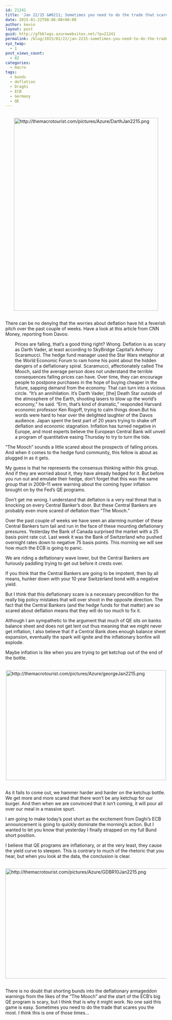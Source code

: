 ```yaml
---
id: 21241
title: 'Jan 22/15 &#8211; Sometimes you need to do the trade that scares you the most'
date: 2015-01-22T08:06:08+00:00
author: kevin
layout: post
guid: http://gfbblogs.azurewebsites.net/?p=21241
permalink: /blog/2015/01/22/jan-2215-sometimes-you-need-to-do-the-trade-that-scares-you-the-most/
xyz_twap:
  - 1
post_views_count:
  - 82
categories:
  - macro
tags:
  - bunds
  - deflation
  - Draghi
  - ECB
  - Germany
  - QE
---
```


  <img src="http://themacrotourist.com/pictures/Azure/DarthJan2215.png" style="margin:30px auto;display:block;" alt="http://themacrotourist.com/pictures/Azure/DarthJan2215.png" width="450" height="600">

There can be no denying that the worries about deflation have hit a feverish pitch over the past couple of weeks. Have a look at this article from CNN Money, reporting from Davos:

<p style="padding-left: 30px;">
  Prices are falling, that&#8217;s a good thing right? Wrong. Deflation is as scary as Darth Vader, at least according to SkyBridge Capital&#8217;s Anthony Scaramucci. The hedge fund manager used the Star Wars metaphor at the World Economic Forum to ram home his point about the hidden dangers of a deflationary spiral. Scaramucci, affectionately called The Mooch, said the average person does not understand the terrible consequences falling prices can have. Over time, they can encourage people to postpone purchases in the hope of buying cheaper in the future, sapping demand from the economy. That can turn into a vicious circle. &#8220;It&#8217;s an annihilation. It&#8217;s Darth Vader, [the] Death Star outside of the atmosphere of the Earth, shooting lasers to blow up the world&#8217;s economy,&#8221; he said. &#8220;Erm, that&#8217;s kind of dramatic,&#8221; responded Harvard economic professor Ken Rogoff, trying to calm things down.But his words were hard to hear over the delighted laughter of the Davos audience. Japan spent the best part of 20 years trying to shake off deflation and economic stagnation. Inflation has turned negative in Europe, and most experts believe the European Central Bank will unveil a program of quantitative easing Thursday to try to turn the tide.
</p>

&#8220;The Mooch&#8221; sounds a little scared about the prospects of falling prices. And when it comes to the hedge fund community, this fellow is about as plugged in as it gets. 

My guess is that he represents the consensus thinking within this group. And if they are worried about it, they have already hedged for it. But before you run out and emulate their hedge, don&#8217;t forget that this was the same group that in 2009&#8211;11 were warning about the coming hyper inflation brought on by the Fed&#8217;s QE programs. 

Don&#8217;t get me wrong. I understand that deflation is a very real threat that is knocking on every Central Banker&#8217;s door. But these Central Bankers are probably even more scared of deflation than &#8220;The Mooch.&#8221; 

Over the past couple of weeks we have seen an alarming number of these Central Bankers turn tail and run in the face of these mounting deflationary pressures. Yesterday the Bank of Canada surprised the market with a 25 basis point rate cut. Last week it was the Bank of Switzerland who pushed overnight rates down to negative 75 basis points. This morning we will see how much the ECB is going to panic. 

We are riding a deflationary wave lower, but the Central Bankers are furiously paddling trying to get out before it crests over. 

If you think that the Central Bankers are going to be impotent, then by all means, hunker down with your 10 year Switzerland bond with a negative yield. 

But I think that this deflationary scare is a necessary precondition for the really big policy mistakes that will over shoot in the opposite direction. The fact that the Central Bankers (and the hedge funds for that matter) are so scared about deflation means that they will do too much to fix it.

Although I am sympathetic to the argument that much of QE sits on banks balance sheet and does not get lent out thus meaning that we might never get inflation, I also believe that if a Central Bank does enough balance sheet expansion, eventually the spark will ignite and the inflationary bonfire will explode. 

Maybe inflation is like when you are trying to get ketchup out of the end of the bottle.


  <img src="http://themacrotourist.com/pictures/Azure/georgeJan2215.png" style="margin:30px auto;display:block;" alt="http://themacrotourist.com/pictures/Azure/georgeJan2215.png" width="500" height="342">

As it fails to come out, we hammer harder and harder on the ketchup bottle. We get more and more scared that there won&#8217;t be any ketchup for our burger. And then when we are convinced that it isn&#8217;t coming, it will pour all over our meal in a massive spurt.

I am going to make today&#8217;s post short as the excitement from Daghi&#8217;s ECB announcement is going to quickly dominate the morning&#8217;s action. But I wanted to let you know that yesterday I finally strapped on my full Bund short position.

I believe that QE programs are inflationary, or at the very least, they cause the yield curve to steepen. This is contrary to much of the rhetoric that you hear, but when you look at the data, the conclusion is clear. 


  <img src="http://themacrotourist.com/pictures/Azure/GDBR10Jan2215.png" style="margin:30px auto;display:block;" alt="http://themacrotourist.com/pictures/Azure/GDBR10Jan2215.png" width="600" height="342">

There is no doubt that shorting bunds into the deflationary armageddon warnings from the likes of the &#8220;The Mooch&#8221; and the start of the ECB&#8217;s big QE program is scary, but I think that is why it might work. No one said this game is easy. Sometimes you need to do the trade that scares you the most. I think this is one of those times&#8230;